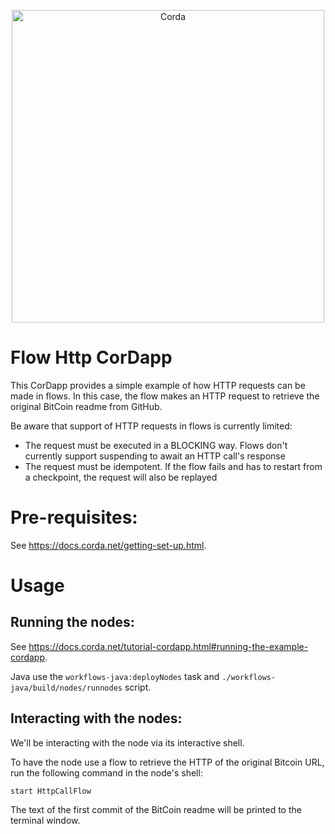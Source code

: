 <p align="center">
  <img src="https://www.corda.net/wp-content/uploads/2016/11/fg005_corda_b.png" alt="Corda" width="500">
</p>

# Flow Http CorDapp

This CorDapp provides a simple example of how HTTP requests can be made in flows. In this case, the flow makes an HTTP 
request to retrieve the original BitCoin readme from GitHub.

Be aware that support of HTTP requests in flows is currently limited:

* The request must be executed in a BLOCKING way. Flows don't currently support suspending to await an HTTP call's 
  response
* The request must be idempotent. If the flow fails and has to restart from a checkpoint, the request will also be 
  replayed

# Pre-requisites:
  
See https://docs.corda.net/getting-set-up.html.

# Usage

## Running the nodes:

See https://docs.corda.net/tutorial-cordapp.html#running-the-example-cordapp.

Java use the `workflows-java:deployNodes` task and `./workflows-java/build/nodes/runnodes` script.


## Interacting with the nodes:

We'll be interacting with the node via its interactive shell.

To have the node use a flow to retrieve the HTTP of the original Bitcoin URL, run the following command in the node's 
shell:

    start HttpCallFlow

The text of the first commit of the BitCoin readme will be printed to the terminal window.
